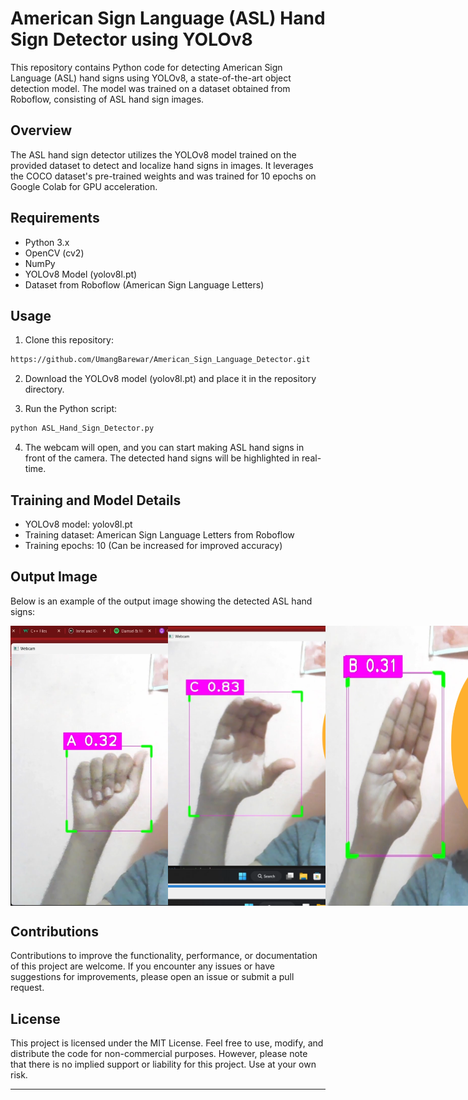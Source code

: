 # American Sign Language (ASL) Hand Sign Detector using YOLOv8

This repository contains Python code for detecting American Sign Language (ASL) hand signs using YOLOv8, a state-of-the-art object detection model. The model was trained on a dataset obtained from Roboflow, consisting of ASL hand sign images.

## Overview

The ASL hand sign detector utilizes the YOLOv8 model trained on the provided dataset to detect and localize hand signs in images. It leverages the COCO dataset's pre-trained weights and was trained for 10 epochs on Google Colab for GPU acceleration.

## Requirements

- Python 3.x
- OpenCV (cv2)
- NumPy
- YOLOv8 Model (yolov8l.pt)
- Dataset from Roboflow (American Sign Language Letters)

## Usage

1. Clone this repository:

```bash
https://github.com/UmangBarewar/American_Sign_Language_Detector.git
```

2. Download the YOLOv8 model (yolov8l.pt) and place it in the repository directory.

3. Run the Python script:

```bash
python ASL_Hand_Sign_Detector.py
```

4. The webcam will open, and you can start making ASL hand signs in front of the camera. The detected hand signs will be highlighted in real-time.

## Training and Model Details

- YOLOv8 model: yolov8l.pt
- Training dataset: American Sign Language Letters from Roboflow
- Training epochs: 10 (Can be increased for improved accuracy)

## Output Image

Below is an example of the output image showing the detected ASL hand signs:

<div style="display: flex;">
  <img src="output1.png" alt="ASL Hand Signs Detection" style="width: 50%;">
  <img src="output3.png" alt="ASL Hand Signs Detection" style="width: 50%;">
  <img src="output2.png" alt="ASL Hand Signs Detection">
</div>


## Contributions

Contributions to improve the functionality, performance, or documentation of this project are welcome. If you encounter any issues or have suggestions for improvements, please open an issue or submit a pull request.

## License

This project is licensed under the MIT License. Feel free to use, modify, and distribute the code for non-commercial purposes. However, please note that there is no implied support or liability for this project. Use at your own risk.

---
